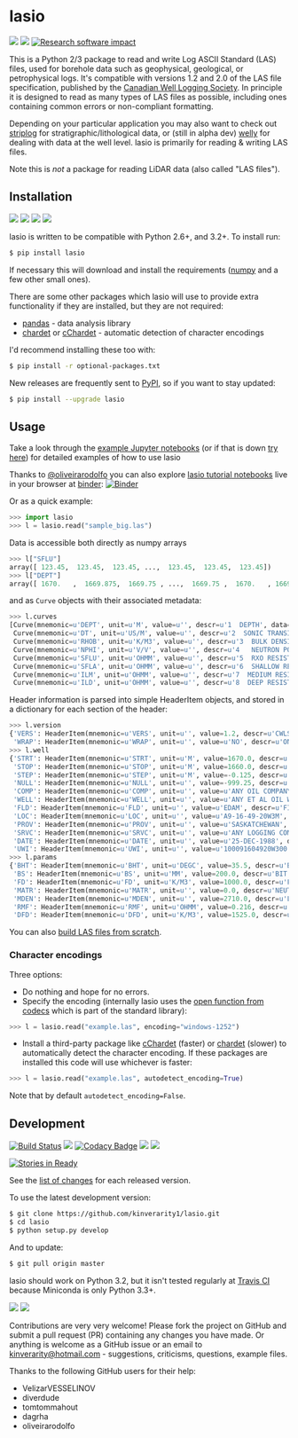 # lasio

![](https://img.shields.io/badge/status-beta-yellow.svg)
[![](http://img.shields.io/badge/license-MIT-blue.svg)](https://github.com/kinverarity1/lasio/blob/master/LICENSE)
[![Research software impact](http://depsy.org/api/package/pypi/lasio/badge.svg)](http://depsy.org/package/python/lasio)

This is a Python 2/3 package to read and write Log ASCII Standard (LAS) files, used for borehole data such as geophysical, geological, or petrophysical logs. It's compatible with versions 1.2 and 2.0 of the LAS file specification, published by the [Canadian Well Logging Society](http://www.cwls.org/las). In principle it is designed to read as many types of LAS files as possible, including ones containing common errors or non-compliant formatting.

Depending on your particular application you may also want to check out  [striplog](https://github.com/agile-geoscience/striplog) for stratigraphic/lithological data, or (still in alpha dev) [welly](https://github.com/agile-geoscience/welly) for dealing with data at the well level. lasio is primarily for reading & writing LAS files.

Note this is *not* a package for reading LiDAR data (also called "LAS files").

## Installation

[![](https://img.shields.io/pypi/pyversions/lasio.svg)](https://www.python.org/downloads/)
[![](http://img.shields.io/pypi/v/lasio.svg)](https://pypi.python.org/pypi/lasio/)
[![](https://img.shields.io/pypi/dd/lasio.svg)](https://pypi.python.org/pypi/lasio/)
[![](https://img.shields.io/pypi/format/lasio.svg)](https://pypi.python.org/pypi/lasio/)

lasio is written to be compatible with Python 2.6+, and 3.2+. To install run:

```bash
$ pip install lasio
```

If necessary this will download and install the requirements ([numpy](http://numpy.org/) and a few other small ones).

There are some other packages which lasio will use to provide extra functionality if they are installed, but they are not required:

- [pandas](https://pypi.python.org/pypi/pandas) - data analysis library
- [chardet](https://pypi.python.org/pypi/chardet) or [cChardet](https://github.com/PyYoshi/cChardet) - automatic detection of character encodings

I'd recommend installing these too with:

```bash
$ pip install -r optional-packages.txt
```

New releases are frequently sent to [PyPI](https://pypi.python.org/pypi/lasio), so if you want to stay updated:

```bash
$ pip install --upgrade lasio
```

## Usage

Take a look through the [example Jupyter notebooks](http://nbviewer.ipython.org/github/kinverarity1/lasio/tree/master/notebooks) (or if that is down [try here](https://github.com/kinverarity1/lasio/tree/master/notebooks)) for detailed examples of how to use lasio

Thanks to [@oliveirarodolfo](https://github.com/oliveirarodolfo) you can also explore [lasio tutorial notebooks](https://github.com/oliveirarodolfo/lasio-notebooks) live in your browser at [binder](http://mybinder.org/repo/oliveirarodolfo/lasio-notebooks): [![Binder](http://mybinder.org/badge.svg)](http://mybinder.org/repo/oliveirarodolfo/lasio-notebooks) 

Or as a quick example:

```python
>>> import lasio
>>> l = lasio.read("sample_big.las")
```

Data is accessible both directly as numpy arrays

```python
>>> l["SFLU"]
array([ 123.45,  123.45,  123.45, ...,  123.45,  123.45,  123.45])
>>> l["DEPT"]
array([ 1670.   ,  1669.875,  1669.75 , ...,  1669.75 ,  1670.   , 1669.875])
```

and as ``Curve`` objects with their associated metadata:

```python
>>> l.curves
[Curve(mnemonic=u'DEPT', unit=u'M', value=u'', descr=u'1  DEPTH', data=array([ 1670.   ,  1669.875,  1669.75 , ...,  1669.75 ,  1670.   , 1669.875])),
 Curve(mnemonic=u'DT', unit=u'US/M', value=u'', descr=u'2  SONIC TRANSIT TIME', data=array([ 123.45,  123.45,  123.45, ...,  123.45,  123.45,  123.45])),
 Curve(mnemonic=u'RHOB', unit=u'K/M3', value=u'', descr=u'3  BULK DENSITY', data=array([ 2550.,  2550.,  2550., ...,  2550.,  2550.,  2550.])),
 Curve(mnemonic=u'NPHI', unit=u'V/V', value=u'', descr=u'4   NEUTRON POROSITY', data=array([ 0.45,  0.45,  0.45, ...,  0.45,  0.45,  0.45])),
 Curve(mnemonic=u'SFLU', unit=u'OHMM', value=u'', descr=u'5  RXO RESISTIVITY', data=array([ 123.45,  123.45,  123.45, ...,  123.45,  123.45,  123.45])),
 Curve(mnemonic=u'SFLA', unit=u'OHMM', value=u'', descr=u'6  SHALLOW RESISTIVITY', data=array([ 123.45,  123.45,  123.45, ...,  123.45,  123.45,  123.45])),
 Curve(mnemonic=u'ILM', unit=u'OHMM', value=u'', descr=u'7  MEDIUM RESISTIVITY', data=array([ 110.2,  110.2,  110.2, ...,  110.2,  110.2,  110.2])),
 Curve(mnemonic=u'ILD', unit=u'OHMM', value=u'', descr=u'8  DEEP RESISTIVITY', data=array([ 105.6,  105.6,  105.6, ...,  105.6,  105.6,  105.6]))]
```

Header information is parsed into simple HeaderItem objects, and stored in a dictionary for each section of the header:

```python
>>> l.version
{'VERS': HeaderItem(mnemonic=u'VERS', unit=u'', value=1.2, descr=u'CWLS LOG ASCII STANDARD -VERSION 1.2'),
 'WRAP': HeaderItem(mnemonic=u'WRAP', unit=u'', value=u'NO', descr=u'ONE LINE PER DEPTH STEP')}
>>> l.well
{'STRT': HeaderItem(mnemonic=u'STRT', unit=u'M', value=1670.0, descr=u''),
 'STOP': HeaderItem(mnemonic=u'STOP', unit=u'M', value=1660.0, descr=u''),
 'STEP': HeaderItem(mnemonic=u'STEP', unit=u'M', value=-0.125, descr=u''),
 'NULL': HeaderItem(mnemonic=u'NULL', unit=u'', value=-999.25, descr=u''),
 'COMP': HeaderItem(mnemonic=u'COMP', unit=u'', value=u'ANY OIL COMPANY LTD.', descr=u'COMPANY'),
 'WELL': HeaderItem(mnemonic=u'WELL', unit=u'', value=u'ANY ET AL OIL WELL #12', descr=u'WELL'),
 'FLD': HeaderItem(mnemonic=u'FLD', unit=u'', value=u'EDAM', descr=u'FIELD'),
 'LOC': HeaderItem(mnemonic=u'LOC', unit=u'', value=u'A9-16-49-20W3M', descr=u'LOCATION'),
 'PROV': HeaderItem(mnemonic=u'PROV', unit=u'', value=u'SASKATCHEWAN', descr=u'PROVINCE'),
 'SRVC': HeaderItem(mnemonic=u'SRVC', unit=u'', value=u'ANY LOGGING COMPANY LTD.', descr=u'SERVICE COMPANY'),
 'DATE': HeaderItem(mnemonic=u'DATE', unit=u'', value=u'25-DEC-1988', descr=u'LOG DATE'),
 'UWI': HeaderItem(mnemonic=u'UWI', unit=u'', value=u'100091604920W300', descr=u'UNIQUE WELL ID')}
>>> l.params
{'BHT': HeaderItem(mnemonic=u'BHT', unit=u'DEGC', value=35.5, descr=u'BOTTOM HOLE TEMPERATURE'),
 'BS': HeaderItem(mnemonic=u'BS', unit=u'MM', value=200.0, descr=u'BIT SIZE'),
 'FD': HeaderItem(mnemonic=u'FD', unit=u'K/M3', value=1000.0, descr=u'FLUID DENSITY'),
 'MATR': HeaderItem(mnemonic=u'MATR', unit=u'', value=0.0, descr=u'NEUTRON MATRIX(0=LIME,1=SAND,2=DOLO)'),
 'MDEN': HeaderItem(mnemonic=u'MDEN', unit=u'', value=2710.0, descr=u'LOGGING MATRIX DENSITY'),
 'RMF': HeaderItem(mnemonic=u'RMF', unit=u'OHMM', value=0.216, descr=u'MUD FILTRATE RESISTIVITY'),
 'DFD': HeaderItem(mnemonic=u'DFD', unit=u'K/M3', value=1525.0, descr=u'DRILL FLUID DENSITY')}
```

You can also [build LAS files from scratch](https://github.com/kinverarity1/lasio/blob/master/notebooks/build%20LAS%20file%20from%20scratch.ipynb).

### Character encodings

Three options:

- Do nothing and hope for no errors.
- Specify the encoding (internally lasio uses the [open function from codecs](https://docs.python.org/2/library/codecs.html#codecs.open) which is part of the standard library):

```python
>>> l = lasio.read("example.las", encoding="windows-1252")
```

- Install a third-party package like [cChardet](https://github.com/PyYoshi/cChardet) (faster) or [chardet](https://pypi.python.org/pypi/chardet) (slower) to automatically detect the character encoding. If these packages are installed this code will use whichever is faster:

```python
>>> l = lasio.read("example.las", autodetect_encoding=True)
```

Note that by default ``autodetect_encoding=False``.

## Development

[![Build Status](https://travis-ci.org/kinverarity1/lasio.svg?branch=master)](https://travis-ci.org/kinverarity1/lasio)
[![](https://coveralls.io/repos/kinverarity1/lasio/badge.svg?branch=master&service=github)](https://coveralls.io/github/kinverarity1/lasio?branch=master)
[![Codacy Badge](https://api.codacy.com/project/badge/grade/252911a940b7476d9d7c4450d4045370)](https://www.codacy.com/app/kinverarity/lasio)
[![](https://scrutinizer-ci.com/g/kinverarity1/lasio/badges/quality-score.png?b=master)](https://scrutinizer-ci.com/g/kinverarity1/lasio/#)
[![](https://www.quantifiedcode.com/api/v1/project/82d62106077f4c44a353c311984930d6/badge.svg)](https://www.quantifiedcode.com/app/project/82d62106077f4c44a353c311984930d6)

[![Stories in Ready](https://badge.waffle.io/kinverarity1/lasio.png?label=ready&title=Ready)](http://waffle.io/kinverarity1/lasio)

See the [list of changes](https://github.com/kinverarity1/lasio/blob/master/CHANGELOG.md) for each released version.

To use the latest development version:

```bash
$ git clone https://github.com/kinverarity1/lasio.git
$ cd lasio
$ python setup.py develop
```

And to update:

```bash
$ git pull origin master
```

lasio should work on Python 3.2, but it isn't tested regularly at [Travis CI](https://travis-ci.org/kinverarity1/lasio) because Miniconda is only Python 3.3+.

[![](http://githubbadges.herokuapp.com/kinverarity1/lasio/pulls.svg)](https://github.com/kinverarity1/lasio/pulls)
[![](http://githubbadges.herokuapp.com/kinverarity1/lasio/issues.svg)](https://github.com/kinverarity1/lasio/issues)

Contributions are very very welcome! Please fork the project on GitHub and submit a pull request (PR) containing any changes you have made. Or anything is welcome as a GitHub issue or an email to kinverarity@hotmail.com - suggestions, criticisms, questions, example files. 

Thanks to the following GitHub users for their help:

- VelizarVESSELINOV
- diverdude
- tomtommahout
- dagrha
- oliveirarodolfo
